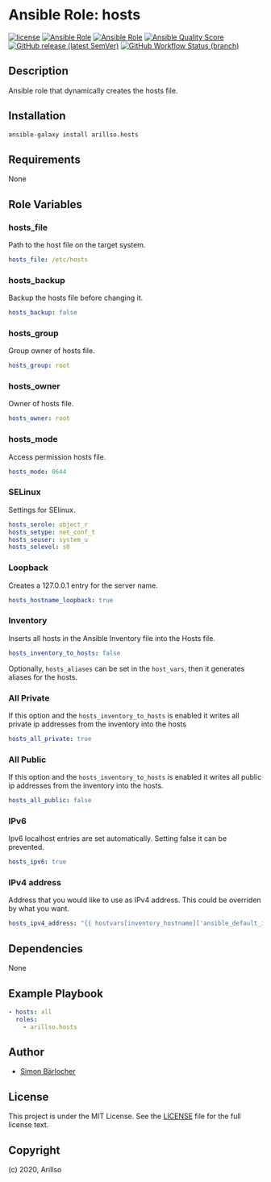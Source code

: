 # Ansible Role: hosts

<!-- markdownlint-disable MD013 -->

[![license](https://img.shields.io/github/license/mashape/apistatus.svg?style=flat-square)](LICENSE) [![Ansible Role](https://img.shields.io/ansible/role/24841?label=role%20name&style=flat-square&logo=ansible)](https://galaxy.ansible.com/arillso/hosts) [![Ansible Role](https://img.shields.io/ansible/role/d/24841.svg?style=flat-square&logo=ansible)](https://galaxy.ansible.com/arillso/hosts) [![Ansible Quality Score](https://img.shields.io/ansible/quality/24841?label=role%20quality&style=flat-square&logo=ansible)](https://galaxy.ansible.com/arillso/hosts) [![GitHub release (latest SemVer)](https://img.shields.io/github/v/release/arillso/ansible.hosts?style=flat-square&logo=github)](https://github.com/arillso/ansible.hosts/releases) [![GitHub Workflow Status (branch)](https://img.shields.io/github/workflow/status/arillso/ansible.hosts/Role%20Tests/master?label=integration%20tests&style=flat-square&logo=github)](https://github.com/arillso/ansible.hosts/actions?query=workflow%3A%22Role+Tests%22)

<!-- markdownlint-enable MD012 -->

## Description

Ansible role that dynamically creates the hosts file.

## Installation

```bash
ansible-galaxy install arillso.hosts
```

## Requirements

None

## Role Variables

### hosts_file

Path to the host file on the target system.

```yml
hosts_file: /etc/hosts
```

### hosts_backup

Backup the hosts file before changing it.

```yml
hosts_backup: false
```

### hosts_group

Group owner of hosts file.

```yml
hosts_group: root
```

### hosts_owner

Owner of hosts file.

```yml
hosts_owner: root
```

### hosts_mode

Access permission hosts file.

```yml
hosts_mode: 0644
```

### SELinux

Settings for SElinux.

```yml
hosts_serole: object_r
hosts_setype: net_conf_t
hosts_seuser: system_u
hosts_selevel: s0
```

### Loopback

Creates a 127.0.0.1 entry for the server name.

```yml
hosts_hostname_loopback: true
```

### Inventory

Inserts all hosts in the Ansible Inventory file into the Hosts file.

```yml
hosts_inventory_to_hosts: false
```

Optionally, `hosts_aliases` can be set in the `host_vars`, then it generates aliases for the hosts.

### All Private

If this option and the `hosts_inventory_to_hosts` is enabled it writes all private ip addresses from the inventory into the hosts

```yml
hosts_all_private: true
```

### All Public

If this option and the `hosts_inventory_to_hosts` is enabled it writes all public ip addresses from the inventory into the hosts.

```yml
hosts_all_public: false
```

### IPv6

Ipv6 localhost entries are set automatically. Setting false it can be prevented.

```yml
hosts_ipv6: true
```

### IPv4 address

Address that you would like to use as IPv4 address. This could be overriden by what you want.

```yml
hosts_ipv4_address: "{{ hostvars[inventory_hostname]['ansible_default_ipv4']['address'] }}"
```

## Dependencies

None

## Example Playbook

```yml
- hosts: all
  roles:
    - arillso.hosts
```

## Author

- [Simon Bärlocher](https://sbaerlocher.ch)

## License

This project is under the MIT License. See the [LICENSE](https://sbaerlo.ch/licence) file for the full license text.

## Copyright

(c) 2020, Arillso
